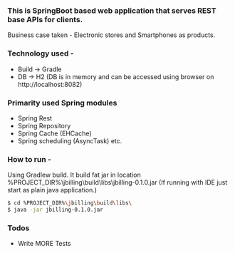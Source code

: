 ### This is SpringBoot based web application that serves REST base APIs for clients.
Business case taken - Electronic stores and Smartphones as products.

### Technology used -
 - Build -> Gradle
 - DB -> H2 
(DB is in memory and can be accessed using browser on http://localhost:8082)
 

### Primarity used Spring modules 
 - Spring Rest
 - Spring Repository
 - Spring Cache (EHCache)
 - Spring scheduling (AsyncTask) etc.



### How to run -
Using Gradlew build. It build fat jar in location %PROJECT_DIR%\jbilling\build\libs\jbilling-0.1.0.jar
(If running with IDE just start as plain java application.)

```sh
$ cd %PROJECT_DIR%\jbilling\build\libs\
$ java -jar jbilling-0.1.0.jar
```




### Todos

 - Write MORE Tests



